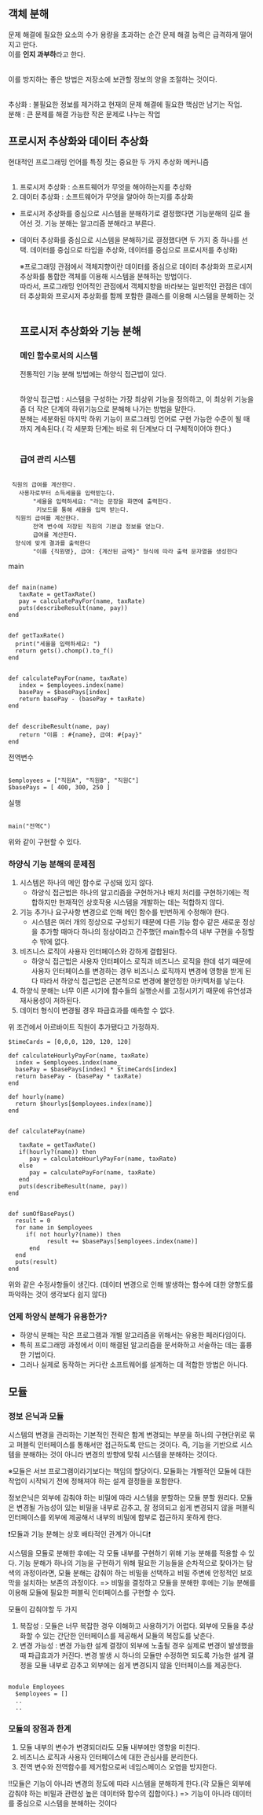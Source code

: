 <h2>객체 분해</h2>

문제 해결에 필요한 요소의 수가 용량을 초과하는 순간 문제 해결 능력은 급격하게 떨어지고 만다.</br>
이를 <strong>인지 과부하</strong>라고 한다.</br></br>

이를 방지하는 좋은 방법은 저장소에 보관할 정보의 양을 조절하는 것이다.</br></br>

추상화 : 불필요한 정보를 제거하고 현재의 문제 해결에 필요한 핵심만 남기는 작업.</br>
분해 : 큰 문제를 해결 가능한 작은 문제로 나누는 작업</br>


<h2>프로시저 추상화와 데이터 추상화</h2>

현대적인 프로그래밍 언어를 특징 짓는 중요한 두 가지 추상화 메커니즘</br></br>

1. 프로시저 추상화 : 소프트웨어가 무엇을 해야하는지를 추상화
2. 데이터 추상화 : 소프트웨어가 무엇을 알아야 하는지를 추상화

 - 프로시저 추상화를 중심으로 시스템을 분해하기로 결정했다면 기능분해의 길로 들어선 것. 기능 분해는 알고리즘 분해라고 부른다.</br>
 - 데이터 추상화를 중심으로 시스템을 분해하기로 결정했다면 두 가지 중 하나를 선택. 데이터를 중심으로 타입을 추상화, 데이터를 중심으로 프로시저를 추상화)</br>

   ※프로그래밍 관점에서 객체지향이란 데이터를 중심으로 데이터 추상화와 프로시저 추상화를 통합한 객체를 이용해 시스템을 분해하는 방법이다.</br>
   따라서, 프로그래밍 언어적인 관점에서 객체지향을 바라보는 일반적인 관점은 데이터 추상화와 프로시저 추상화를 함께 포함한 클래스를 이용해 시스템을 분해하는 것</br></br>


   <h2>프로시저 추상화와 기능 분해</h2>

   <h3>메인 함수로서의 시스템</h3>

   전통적인 기능 분해 방법에는 하양식 접근법이 있다.</br></br>

   하양식 접근법 : 시스템을 구성하는 가장 최상위 기능을 정의하고, 이 최상위 기능을 좀 더 작은 단계의 하위기능으로 분해해 나가는 방법을 말한다.</br>
   분해는 세분화된 마지막 하위 기능이 프로그래밍 언어로 구현 가능한 수준이 될 때까지 계속된다.( 각 세분화 단계는 바로 위 단계보다 더 구체적이어야 한다.)</br></br>

   <h3>급여 관리 시스템</h3>

```

 직원의 급여를 계산한다.
   사용자로부터 소득세율을 입력받는다.
       "세율을 입력하세요: "라는 문장을 화면에 출력한다.
        키보드를 통해 세율을 입력 받는다.
  직원의 급여를 계산한다.
       전역 변수에 저장된 직원의 기본급 정보를 얻는다.
       급여를 계산한다.
  양식에 맞게 결과를 출력한다
       "이름 {직원명}, 급여: {계산된 금액}" 형식에 따라 출력 문자열을 생성한다

```

main
```

def main(name)
   taxRate = getTaxRate()
   pay = calculatePayFor(name, taxRate)
   puts(describeResult(name, pay))
end

```

```

def getTaxRate()
  print("세율을 입력하세요: ")
  return gets().chomp().to_f()
end

```

```

def calculatePayFor(name, taxRate)
   index = $employees.index(name)
   basePay = $basePays[index]
   return basePay - (basePay + taxRate)
end

```

```

def describeResult(name, pay)
   return "이름 : #{name}, 급여: #{pay}"
end

```

전역변수
```

$employees = ["직원A", "직원B", "직원C"]
$basePays = [ 400, 300, 250 ]

```

실행
```

main("전역C")

```
위와 같이 구현할 수 있다.</br>

<h3>하양식 기능 분해의 문제점</h3>

1. 시스템은 하나의 메인 함수로 구성돼 있지 않다.</br>
   - 하양식 접근법은 하나의 알고리즘을 구현하거나 배치 처리를 구현하기에는 적합하지만 현재적인 상호작용 시스템을 개발하는 데는 적합하지 않다.</br>
2. 기능 추가나 요구사항 변경으로 인해 메인 함수를 빈번하게 수정해야 한다.</br>
   - 시스템은 여러 개의 정상으로 구성되기 때문에 다른 기능 함수 같은 새로운 정상을 추가할 때마다 하나의 정상이라고 간주했던 main함수의 내부 구현을 수정할 수 밖에 없다.</br>
3. 비즈니스 로직이 사용자 인터페이스와 강하게 결합된다.</br>
   - 하양식 접근법은 사용자 인터페이스 로직과 비즈니스 로직을 한데 섞기 때문에 사용자 인터페이스를 변경하는 경우 비즈니스 로직까지 변경에 영향을 받게 된다 따라서 하양식 접근법은 근본적으로 변경에 불안정한 아키텍처를 낳는다.</br>
4. 하양식 분해는 너무 이른 시기에 함수들의 실행순서를 고정시키기 때문에 유연성과 재사용성이 저하된다.</br>
5. 데이터 형식이 변경될 경우 파급효과를 예측할 수 없다.

위 조건에서 아르바이트 직원이 추가됐다고 가정하자.

```
$timeCards = [0,0,0, 120, 120, 120]

```

```
def calculateHourlyPayFor(name, taxRate)
  index = $employees.index(name_
  basePay = $basePays[index] * $timeCards[index]
  return basePay - (basePay * taxRate)
end

```

```
def hourly(name)
  return $hourlys[$employees.index(name)]
end

```

```

def calculatePay(name)

   taxRate = getTaxRate()
   if(hourly?(name)) then
      pay = calculateHourlyPayFor(name, taxRate)
   else
      pay = calculatePayFor(name, taxRate)
   end
   puts(describeResult(name, pay))
end

```

```

def sumOfBasePays()
  result = 0
  for name in $employees
     if( not hourly?(name)) then
           result += $basePays[$employees.index(name)]
      end
  end
  puts(result)
end

```

위와 같은 수정사항들이 생긴다.
(데이터 변경으로 인해 발생하는 함수에 대한 양향도를 파악하는 것이 생각보다 쉽지 않다)

<h3>언제 하양식 분해가 유용한가?</h3>

 - 하양식 분해는 작은 프로그램과 개별 알고리즘을 위해서는 유용한 페러다임이다.
 - 특히 프로그래밍 과정에서 이미 해결된 알고리즘을 문서화하고 서술하는 데는 훌륭한 기법이다.
 - 그러나 실제로 동작하는 커다란 소프트웨어를 설계하는 데 적합한 방법은 아니다.


<h2>모듈</h2>

<h3>정보 은닉과 모듈</h3>

시스템의 변경을 관리하는 기본적인 전략은 함계 변경되는 부분을 하나의 구현단위로 묶고 퍼블릭 인터페이스를 통해서만 접근하도록 만드는 것이다.
즉, 기능을 기반으로 시스템을 분해하는 것이 아니라 변경의 방향에 맞춰 시스템을 분해하는 것이다.

※모듈은 서브 프로그램이라기보다는 책임의 할당이다. 모듈화는 개별적인 모듈에 대한 작업이 시작되기 전에 정해져야 하는 설계 결정들을 포함한다.

정보은닉은 외부에 감춰야 하는 비밀에 따라 시스템을 분할하는 모듈 분할 원리다.
모듈은 변경될 가능성이 있는 비밀을 내부로 감추고, 잘 정의되고 쉽게 변경되지 않을 퍼블릭 인터페이스를 외부에 제공해서 내부의 비밀에 함부로 접근하지 못하게 한다.

❗모듈과 기능 분해는 상호 배타적인 관계가 아니다❗

시스템을 모듈로 분해한 후에는 각 모듈 내부를 구현하기 위해 기능 분해를 적용할 수 있다.
기능 분해가 하나의 기능을 구현하기 위해 필요한 기능들을 순차적으로 찾아가는 탐색의 과정이라면,
모듈 분해는 감춰야 하는 비밀을 선택하고 비밀 주변에 안정적인 보호막을 설치하는 보존의 과정이다.
=> 비밀을 결정하고 모듈을 분해한 후에는 기능 분해를 이용해 모듈에 필요한 퍼블릭 인터페이스를 구현할 수 있다.

모듈이 감춰야할 두 가지

1. 복잡성 : 모듈은 너무 복잡한 경우 이해하고 사용하기가 어렵다. 외부에 모듈을 추상화할 수 있는 간단한 인터페이스를 제공해서 모듈의 복잡도를 낮춘다.
2. 변경 가능성 : 변경 가능한 설계 결정이 외부에 노출될 경우 실제로 변경이 발생했을 때 파급효과가 커진다. 변경 발생 시 하나의 모듈만 수정하면 되도록 가능한 설계 결정을 모듈 내부로 감추고 외부에는 쉽게 변경되지 않을 인터페이스를 제공한다.


```

module Employees
  $employees = []
  ..
  ..

```

<h3>모듈의 장점과 한계</h3>

1. 모듈 내부의 변수가 변경되더라도 모듈 내부에만 영향을 미친다.
2. 비즈니스 로직과 사용자 인터페이스에 대한 관심사를 분리한다.
3. 전역 변수와 전역함수를 제거함으로써 네임스페이스 오염을 방지한다.

‼모듈은 기능이 아니라 변경의 정도에 따라 시스템을 분해하게 한다.(각 모듈은 외부에 감춰야 하는 비밀과 관련성 높은 데이터와 함수의 집합이다.)
=> 기능이 아니라 데이터를 중심으로 시스템을 분해하는 것이다


